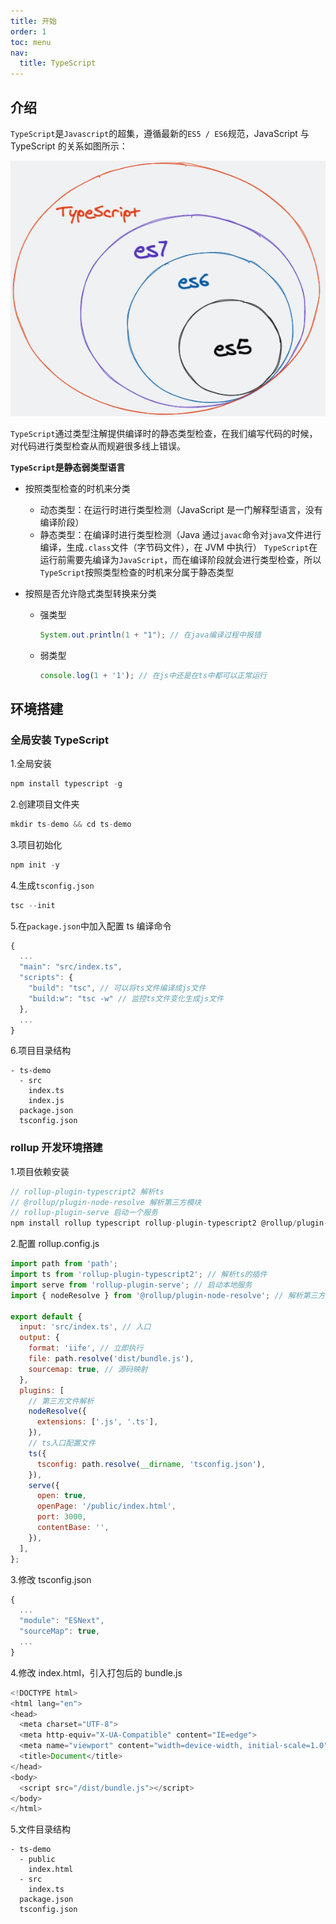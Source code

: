 ```yaml
---
title: 开始
order: 1
toc: menu
nav:
  title: TypeScript
---
```


## 介绍

`TypeScript`是`Javascript`的超集，遵循最新的`ES5 / ES6`规范，JavaScript 与 TypeScript 的关系如图所示：

![关系图](../assets/introduction.png)

`TypeScript`通过类型注解提供编译时的静态类型检查，在我们编写代码的时候，对代码进行类型检查从而规避很多线上错误。

**`TypeScript`是静态弱类型语言**

- 按照类型检查的时机来分类

  - 动态类型：在运行时进行类型检测（JavaScript 是一门解释型语言，没有编译阶段）
  - 静态类型：在编译时进行类型检测（Java 通过`javac`命令对`java`文件进行编译，生成`.class`文件（字节码文件），在 JVM 中执行）
    `TypeScript`在运行前需要先编译为`JavaScript`，而在编译阶段就会进行类型检查，所以`TypeScript`按照类型检查的时机来分属于静态类型

- 按照是否允许隐式类型转换来分类
  - 强类型
    ```java
    System.out.println(1 + "1"); // 在java编译过程中报错
    ```
  - 弱类型
    ```javascript
    console.log(1 + '1'); // 在js中还是在ts中都可以正常运行
    ```

## 环境搭建

### 全局安装 TypeScript

1.全局安装

```javascript
npm install typescript -g
```

2.创建项目文件夹

```javascript
mkdir ts-demo && cd ts-demo
```

3.项目初始化

```javascript
npm init -y
```

4.生成`tsconfig.json`

```javascript
tsc --init
```

5.在`package.json`中加入配置 ts 编译命令

```javascript
{
  ...
  "main": "src/index.ts",
  "scripts": {
    "build": "tsc", // 可以将ts文件编译成js文件
    "build:w": "tsc -w" // 监控ts文件变化生成js文件
  },
  ...
}
```

6.项目目录结构

```text
- ts-demo
  - src
    index.ts
    index.js
  package.json
  tsconfig.json
```

### rollup 开发环境搭建

1.项目依赖安装

```javascript
// rollup-plugin-typescript2 解析ts
// @rollup/plugin-node-resolve 解析第三方模块
// rollup-plugin-serve 启动一个服务
npm install rollup typescript rollup-plugin-typescript2 @rollup/plugin-node-resolve rollup-plugin-serve -D
```

2.配置 rollup.config.js

```javascript
import path from 'path';
import ts from 'rollup-plugin-typescript2'; // 解析ts的插件
import serve from 'rollup-plugin-serve'; // 启动本地服务
import { nodeResolve } from '@rollup/plugin-node-resolve'; // 解析第三方模块

export default {
  input: 'src/index.ts', // 入口
  output: {
    format: 'iife', // 立即执行
    file: path.resolve('dist/bundle.js'),
    sourcemap: true, // 源码映射
  },
  plugins: [
    // 第三方文件解析
    nodeResolve({
      extensions: ['.js', '.ts'],
    }),
    // ts入口配置文件
    ts({
      tsconfig: path.resolve(__dirname, 'tsconfig.json'),
    }),
    serve({
      open: true,
      openPage: '/public/index.html',
      port: 3000,
      contentBase: '',
    }),
  ],
};
```

3.修改 tsconfig.json

```javascript
{
  ...
  "module": "ESNext",
  "sourceMap": true,
  ...
}
```

4.修改 index.html，引入打包后的 bundle.js

```javascript
<!DOCTYPE html>
<html lang="en">
<head>
  <meta charset="UTF-8">
  <meta http-equiv="X-UA-Compatible" content="IE=edge">
  <meta name="viewport" content="width=device-width, initial-scale=1.0">
  <title>Document</title>
</head>
<body>
  <script src="/dist/bundle.js"></script>
</body>
</html>
```

5.文件目录结构

```text
- ts-demo
  - public
    index.html
  - src
    index.ts
  package.json
  tsconfig.json
```
